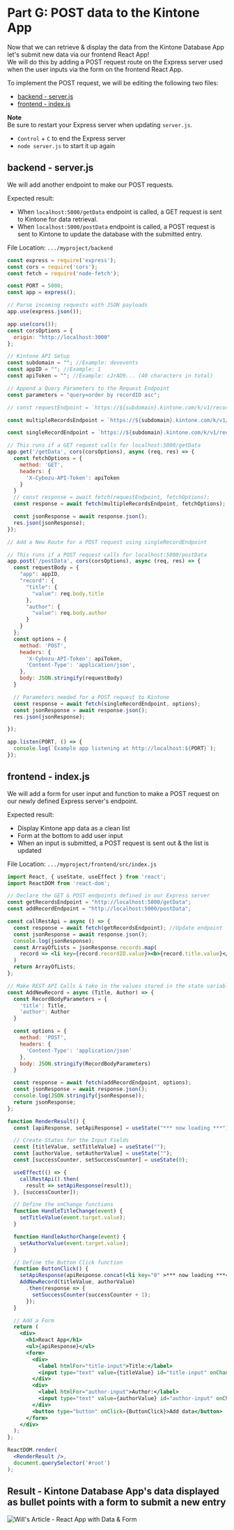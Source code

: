 # Part G: POST data to the Kintone App

Now that we can retrieve & display the data from the Kintone Database App let's submit new data via our frontend React App!  
We will do this by adding a POST request route on the Express server used when the user inputs via the form on the frontend React App.

To implement the POST request, we will be editing the following two files:
  * [backend - server.js](#backend---serverjs)
  * [frontend - index.js](#frontend---indexjs)

**Note**  
Be sure to restart your Express server when updating `server.js`.
  * `Control` + `C` to end the Express server
  * `node server.js` to start it up again

## backend - server.js
We will add another endpoint to make our POST requests.

Expected result:
  * When `localhost:5000/getData` endpoint is called, a GET request is sent to Kintone for data retrieval.
  * When `localhost:5000/postData` endpoint is called, a POST request is sent to Kintone to update the database with the submitted entry.

File Location: `.../myproject/backend`

```js
const express = require('express');
const cors = require('cors');
const fetch = require('node-fetch');

const PORT = 5000;
const app = express();

// Parse incoming requests with JSON payloads
app.use(express.json());

app.use(cors());
const corsOptions = {
  origin: "http://localhost:3000"
};

// Kintone API Setup
const subdomain = ""; //Example: devevents
const appID = ""; //Example: 1
const apiToken = ""; //Example: cJrAD9... (40 characters in total)

// Append a Query Parameters to the Request Endpoint
const parameters = "query=order by recordID asc";

// const requestEndpoint = `https://${subdomain}.kintone.com/k/v1/records.json?app=${appID}&${parameters}`;

const multipleRecordsEndpoint = `https://${subdomain}.kintone.com/k/v1/records.json?app=${appID}&${parameters}`

const singleRecordEndpoint = `https://${subdomain}.kintone.com/k/v1/record.json?app=${appID}&${parameters}`;

// This runs if a GET request calls for localhost:5000/getData
app.get('/getData', cors(corsOptions), async (req, res) => {
  const fetchOptions = {
    method: 'GET',
    headers: {
      'X-Cybozu-API-Token': apiToken
    }
  }
  // const response = await fetch(requestEndpoint, fetchOptions);
  const response = await fetch(multipleRecordsEndpoint, fetchOptions);

  const jsonResponse = await response.json();
  res.json(jsonResponse);
});

// Add a New Route for a POST request using singleRecordEndpoint

// This runs if a POST request calls for localhost:5000/postData
app.post('/postData', cors(corsOptions), async (req, res) => {
  const requestBody = {
    "app": appID,
    "record": {
      "title": {
        "value": req.body.title
      },
      "author": {
        "value": req.body.author
      }
    }
  };
  const options = {
    method: 'POST',
    headers: {
      'X-Cybozu-API-Token': apiToken,
      'Content-Type': 'application/json',
    },
    body: JSON.stringify(requestBody)
  }

  // Parameters needed for a POST request to Kintone
  const response = await fetch(singleRecordEndpoint, options);
  const jsonResponse = await response.json();
  res.json(jsonResponse);

});

app.listen(PORT, () => {
  console.log(`Example app listening at http://localhost:${PORT}`);
});
```

## frontend - index.js
We will add a form for user input and function to make a POST request on our newly defined Express server's endpoint.


Expected result:
  * Display Kintone app data as a clean list
  * Form at the bottom to add user input
  * When an input is submitted, a POST request is sent out & the list is updated

File Location: `.../myproject/frontend/src/index.js`

```jsx
import React, { useState, useEffect } from 'react';
import ReactDOM from 'react-dom';

// Declare the GET & POST endpoints defined in our Express server
const getRecordsEndpoint = "http://localhost:5000/getData";
const addRecordEndpoint = "http://localhost:5000/postData";

const callRestApi = async () => {
  const response = await fetch(getRecordsEndpoint); //Update endpoint
  const jsonResponse = await response.json();
  console.log(jsonResponse);
  const ArrayOfLists = jsonResponse.records.map(
    record => <li key={record.recordID.value}><b>{record.title.value}</b> written by {record.author.value}</li>
  )
  return ArrayOfLists;
};

// Make REST API Calls & take in the values stored in the state variables related to the input fields
const AddNewRecord = async (Title, Author) => {
  const RecordBodyParameters = {
    'title': Title,
    'author': Author
  }

  const options = {
    method: 'POST',
    headers: {
      'Content-Type': 'application/json'
    },
    body: JSON.stringify(RecordBodyParameters)
  }

  const response = await fetch(addRecordEndpoint, options);
  const jsonResponse = await response.json();
  console.log(JSON.stringify(jsonResponse));
  return jsonResponse;
};

function RenderResult() {
  const [apiResponse, setApiResponse] = useState("*** now loading ***");

  // Create States for the Input Fields
  const [titleValue, setTitleValue] = useState("");
  const [authorValue, setAuthorValue] = useState("");
  const [successCounter, setSuccessCounter] = useState(0);

  useEffect(() => {
    callRestApi().then(
      result => setApiResponse(result));
  }, [successCounter]);

  // Define the onChange functions
  function HandleTitleChange(event) {
    setTitleValue(event.target.value);
  }

  function HandleAuthorChange(event) {
    setAuthorValue(event.target.value);
  }

  // Define the Button Click function
  function ButtonClick() {
    setApiResponse(apiResponse.concat(<li key="0" >*** now loading ***</li>));
    AddNewRecord(titleValue, authorValue)
      .then(response => {
        setSuccessCounter(successCounter + 1);
      });
  }

  // Add a Form
  return (
    <div>
      <h1>React App</h1>
      <ul>{apiResponse}</ul>
      <form>
        <div>
          <label htmlFor="title-input">Title:</label>
          <input type="text" value={titleValue} id="title-input" onChange={HandleTitleChange} />
        </div>
        <div>
          <label htmlFor="author-input">Author:</label>
          <input type="text" value={authorValue} id="author-input" onChange={HandleAuthorChange} />
        </div>
        <button type="button" onClick={ButtonClick}>Add data</button>
      </form>
    </div>
  );
};

ReactDOM.render(
  <RenderResult />,
  document.querySelector('#root')
);
```

## Result - Kintone Database App's data displayed as bullet points with a form to submit a new entry

![Will's Article - React App with Data & Form](https://res.cloudinary.com/practicaldev/image/fetch/s--IwgycySX--/c_limit%2Cf_auto%2Cfl_progressive%2Cq_auto%2Cw_880/https://dev-to-uploads.s3.amazonaws.com/uploads/articles/a8ls55md2dhqm82ksspe.png)
